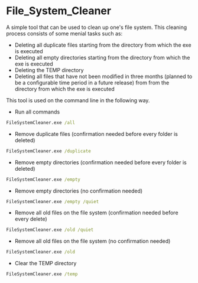 # File_System_Cleaner

A simple tool that can be used to clean up one's file system. This cleaning process consists of some menial tasks such as:
* Deleting all duplicate files starting from the directory from which the exe is executed
* Deleting all empty directories starting from the directory from which the exe is executed
* Deleting the TEMP directory
* Deleting all files that have not been modified in three months (planned to be a configurable time period in a future release) from from the directory from which the exe is executed
    
This tool is used on the command line in the following way.

* Run all commands
```bat
FileSystemCleaner.exe /all
```

* Remove duplicate files (confirmation needed before every folder is deleted)</br>
```bat
FileSystemCleaner.exe /duplicate
```

* Remove empty directories (confirmation needed before every folder is deleted)</br>
```bat
FileSystemCleaner.exe /empty
```

* Remove empty directories (no confirmation needed)</br>
```bat
FileSystemCleaner.exe /empty /quiet
```

* Remove all old files on the file system (confirmation needed before every delete)</br>
```bat
FileSystemCleaner.exe /old /quiet
```

* Remove all old files on the file system (no confirmation needed)</br>
```bat
FileSystemCleaner.exe /old
```

* Clear the TEMP directory
```bat
FileSystemCleaner.exe /temp
```

